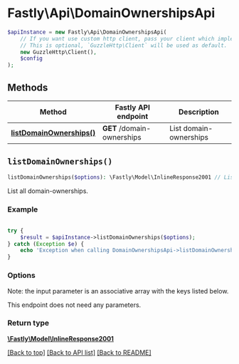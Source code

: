 # Fastly\Api\DomainOwnershipsApi


```php
$apiInstance = new Fastly\Api\DomainOwnershipsApi(
    // If you want use custom http client, pass your client which implements `GuzzleHttp\ClientInterface`.
    // This is optional, `GuzzleHttp\Client` will be used as default.
    new GuzzleHttp\Client(),
    $config
);
```

## Methods

Method | Fastly API endpoint | Description
------------- | ------------- | -------------
[**listDomainOwnerships()**](DomainOwnershipsApi.md#listDomainOwnerships) | **GET** /domain-ownerships | List domain-ownerships


## `listDomainOwnerships()`

```php
listDomainOwnerships($options): \Fastly\Model\InlineResponse2001 // List domain-ownerships
```

List all domain-ownerships.

### Example
```php
    
try {
    $result = $apiInstance->listDomainOwnerships($options);
} catch (Exception $e) {
    echo 'Exception when calling DomainOwnershipsApi->listDomainOwnerships: ', $e->getMessage(), PHP_EOL;
}
```

### Options

Note: the input parameter is an associative array with the keys listed below.

This endpoint does not need any parameters.

### Return type

[**\Fastly\Model\InlineResponse2001**](../Model/InlineResponse2001.md)

[[Back to top]](#) [[Back to API list]](../../README.md#endpoints)
[[Back to README]](../../README.md)

